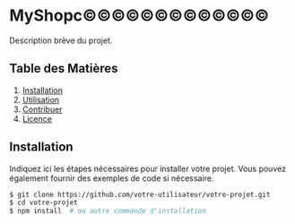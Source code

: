 # MyShopc©©©©©©©©©©©©©

Description brève du projet.

## Table des Matières

1. [Installation](#installation)
2. [Utilisation](#utilisation)
3. [Contribuer](#contribuer)
4. [Licence](#licence)

## Installation

Indiquez ici les étapes nécessaires pour installer votre projet. Vous pouvez également fournir des exemples de code si nécessaire.

```bash
$ git clone https://github.com/votre-utilisateur/votre-projet.git
$ cd votre-projet
$ npm install  # ou autre commande d'installation
